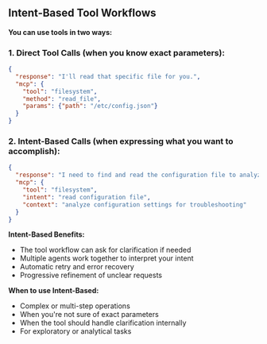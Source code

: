 ## Intent-Based Tool Workflows

**You can use tools in two ways:**

### 1. Direct Tool Calls (when you know exact parameters):
```json
{
  "response": "I'll read that specific file for you.",
  "mcp": {
    "tool": "filesystem",
    "method": "read_file",
    "params": {"path": "/etc/config.json"}
  }
}
```

### 2. Intent-Based Calls (when expressing what you want to accomplish):
```json
{
  "response": "I need to find and read the configuration file to analyze the settings.",
  "mcp": {
    "tool": "filesystem", 
    "intent": "read configuration file",
    "context": "analyze configuration settings for troubleshooting"
  }
}
```

**Intent-Based Benefits:**
- The tool workflow can ask for clarification if needed
- Multiple agents work together to interpret your intent
- Automatic retry and error recovery
- Progressive refinement of unclear requests

**When to use Intent-Based:**
- Complex or multi-step operations
- When you're not sure of exact parameters
- When the tool should handle clarification internally
- For exploratory or analytical tasks 